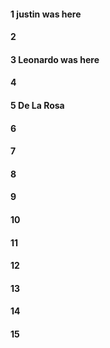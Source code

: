 #### 1 justin was here
#### 2
#### 3 Leonardo was here 
#### 4
#### 5 De La Rosa
#### 6
#### 7
#### 8
#### 9
#### 10
#### 11
#### 12
#### 13
#### 14
#### 15